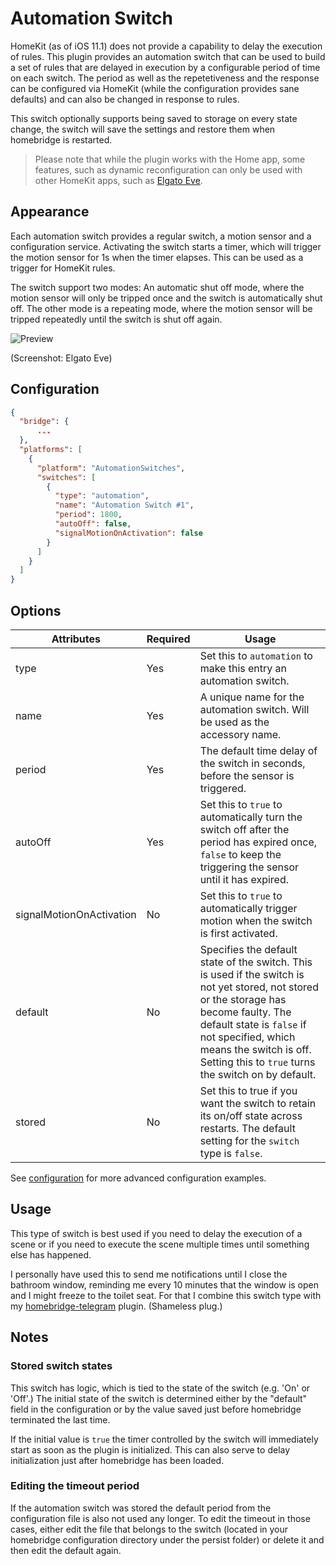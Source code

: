 # Automation Switch

HomeKit (as of iOS 11.1) does not provide a capability to delay the execution of rules. This plugin provides an automation switch that can be used to build a set of rules that are delayed in execution by a configurable period of time on each switch. The period as well as the repetetiveness and the response can be configured via HomeKit (while the configuration provides sane defaults) and can also be changed in response to rules.

This switch optionally supports being saved to storage on every state change, the switch will save the settings and restore them when homebridge is restarted.

> Please note that while the plugin works with the Home app, some features, such as dynamic
> reconfiguration can only be used with other HomeKit apps, such as [Elgato Eve](https://www.elgato.com/en/eve/eve-app).

## Appearance

Each automation switch provides a regular switch, a motion sensor and a configuration service. Activating the switch starts a timer, which will trigger the motion sensor for 1s when the timer elapses. This can be used as a trigger for HomeKit rules.

The switch support two modes: An automatic shut off mode, where the motion sensor will only be tripped once and the switch is automatically shut off. The other mode is a repeating mode, where the motion sensor will be tripped repeatedly until the switch is shut off again.

![Preview](AutomationSwitch.png "Preview")

(Screenshot: Elgato Eve)

## Configuration

```json
{
  "bridge": {
      ...
  },
  "platforms": [
    {
      "platform": "AutomationSwitches",
      "switches": [
        {
          "type": "automation",
          "name": "Automation Switch #1",
          "period": 1800,
          "autoOff": false,
          "signalMotionOnActivation": false
        }
      ]
    }
  ]
}
```

## Options

| Attributes | Required | Usage |
|------------|----------|-------|
| type | Yes | Set this to ```automation``` to make this entry an automation switch. |
| name | Yes | A unique name for the automation switch. Will be used as the accessory name. |
| period | Yes | The default time delay of the switch in seconds, before the sensor is triggered. |
| autoOff | Yes | Set this to ```true``` to automatically turn the switch off after the period has expired once, ```false``` to keep the triggering the sensor until it has expired. |
| signalMotionOnActivation | No | Set this to ```true``` to automatically trigger motion when the switch is first activated. |
| default | No | Specifies the default state of the switch. This is used if the switch is not yet stored, not stored or the storage has become faulty. The default state is ```false``` if not specified, which means the switch is off. Setting this to ```true``` turns the switch on by default. |
| stored | No | Set this to true if you want the switch to retain its on/off state across restarts. The default setting for the ```switch``` type is  ```false```. |

See [configuration](Configuration.md) for more advanced configuration examples.

## Usage

This type of switch is best used if you need to delay the execution of a scene or if you need to execute the scene multiple times until something else has happened.

I personally have used this to send me notifications until I close the bathroom window, reminding me every 10 minutes that the window is open and I might freeze to the toilet seat. For that I combine this switch type with my [homebridge-telegram](https://www.npmjs.com/packages/homebridge-telegram) plugin. (Shameless plug.)

## Notes

### Stored switch states

This switch has logic, which is tied to the state of the switch (e.g. 'On' or 'Off'.) The initial state of the switch is determined either by the "default" field in the configuration or by the value saved just before homebridge terminated the last time.

If the initial value is `true` the timer controlled by the switch will immediately start as soon as the plugin is initialized. This can also serve to delay initialization just after homebridge has been loaded.

### Editing the timeout period

If the automation switch was stored the default period from the configuration file is also not used any longer. To edit the timeout in those cases, either edit the file that belongs to the switch (located in your homebridge configuration directory under the persist folder) or delete it and then edit the default again.
